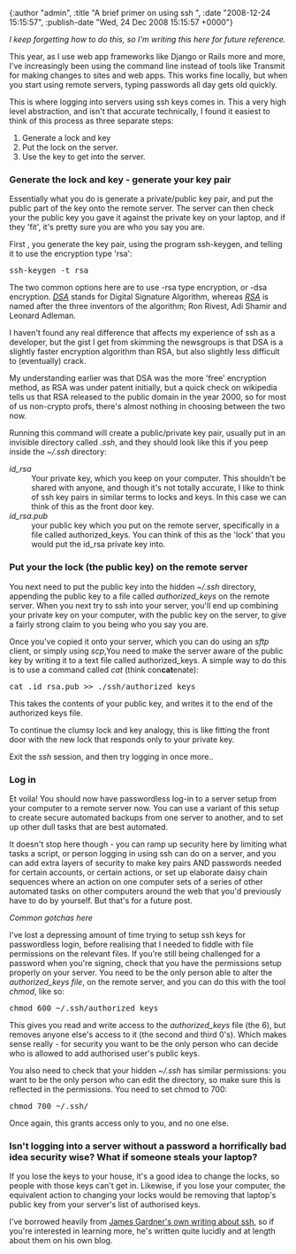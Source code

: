 

{:author "admin", :title "A brief primer on using ssh  ", :date "2008-12-24 15:15:57", :publish-date "Wed, 24 Dec 2008 15:15:57 +0000"}



<!-- content below -->

<em>I keep forgetting how to do this, so I'm writing this here for future reference.</em>

This year, as I use web app frameworks like Django or Rails more and more, I've increasingly been using the command line instead of tools like Transmit for making changes to sites and web apps. This works fine locally, but when you start using remote servers, typing passwords all day gets old quickly.

This is where logging into servers using ssh keys comes in. This a very high level abstraction, and isn't that accurate technically, I found it easiest to think of this process as three separate steps:

1) Generate a lock and key
2) Put the lock on the server.
3) Use the key to get into the server.
<h3>Generate the lock and key - generate your key pair</h3>
Essentially what you do is generate a private/public key pair, and put the public part of the key onto the remote server. The server can then check your the public key you gave it against the private key on your laptop, and if they 'fit', it's pretty sure you are who you say you are.

First , you generate the key pair, using the program ssh-keygen, and telling it to use the encryption type 'rsa':
<pre class="literal-block">ssh-keygen -t rsa</pre>
The two common options here are to use -rsa type encryption, or -dsa encryption. <cite><a title="DSA authentication" href="http://en.wikipedia.org/wiki/Digital_Signature_Algorithm">DSA</a></cite> stands for Digital Signature Algorithm, whereas <cite><a title="RSA  authentication" href="http://en.wikipedia.org/wiki/RSA">RSA</a></cite> is named after the three inventors of the algorithm; Ron Rivest, Adi Shamir and Leonard Adleman.

I haven't found any real difference that affects my experience of ssh as a developer, but the gist I get from skimming the newsgroups is that DSA is a slightly faster encryption algorithm than RSA, but also slightly less difficult to (eventually) crack.

My understanding earlier was that DSA was the more 'free' encryption method, as RSA was under patent initially, but a quick check on wikipedia tells us that RSA released to the public domain in the year 2000, so for most of us non-crypto profs, there's almost nothing in choosing between the two now.

Running this command will create a public/private key pair, usually put in an invisible directory called <cite>.ssh</cite>, and they should look like this if you peep inside the <cite>~/.ssh</cite> directory:

<dl class="docutils"><dt><cite>id_rsa</cite></dt><dd>Your private key, which you keep on your computer. This shouldn't be shared with anyone, and though it's not totally accurate, I like to think of ssh key pairs in similar terms to locks and keys. In this case we can think of this as the front door key.</dd><dt><cite>id_rsa.pub</cite></dt><dd>your public key which you put on the remote server, specifically in a file called authorized_keys. You can think of this as the 'lock' that you would put the id_rsa private key into.</dd></dl>
<h3>Put your the lock (the public key) on the remote server</h3>
You next need to put the public key into the hidden <cite>~/.ssh</cite> directory, appending the public key to a file called <cite>authorized_keys</cite> on the remote server. When you next try to ssh into your server, you'll end up combining your private key on your computer, with the public key on the server, to give a fairly strong claim to you being who you say you are.

Once you've copied it onto your server, which you can do using an <cite>sftp</cite> client, or simply using <cite>scp</cite>,You need to make the server aware of the public key by writing it to a text file called authorized_keys. A simple way to do this is to use a command called <cite>cat</cite> (think con<strong>cat</strong>enate):
<pre>cat .id_rsa.pub &gt;&gt; ./ssh/authorized_keys</pre>
This takes the contents of your public key, and writes it to the end of the authorized keys file.

To continue the clumsy lock and key analogy, this is like fitting the front door with the new lock that responds only to your private key.

Exit the <cite>ssh</cite> session, and then try logging in once more..
<h3>Log in</h3>
Et voila! You should now have passwordless log-in to a server setup from your computer to a remote server now. You can use a variant of this setup to create secure automated backups from one server to another, and to set up other dull tasks that are best automated.

It doesn't stop here though - you can ramp up security here by limiting what tasks a script, or person logging in using ssh can do on a server, and you can add extra layers of security to make key pairs AND passwords needed for certain accounts, or certain actions, or set up elaborate daisy chain sequences where an action on one computer sets of a series of other automated tasks on other computers around the web that you'd previously have to do by yourself. But that's for a future post.

<em>Common gotchas here</em>

I've lost a depressing amount of time trying to setup ssh keys for passwordless login, before realising that I needed to fiddle with file permissions on the relevant files.
If you're still being challenged for a password when you're signing, check that you have the permissions setup properly on your server. You need to be the only person able to alter the <cite>authorized_keys file</cite>, on the remote server, and you can do this with the tool <cite>chmod</cite>, like so:
<pre class="literal-block">chmod 600 ~/.ssh/authorized_keys</pre>
This gives you read and write access to the <cite>authorized_keys</cite> file (the 6), but removes anyone else's access to it (the second and third 0's). Which makes sense really - for security you want to be the only person who can decide who is allowed to add authorised user's public keys.

You also need to check that your hidden <cite>~/.ssh</cite> has similar permissions: you want to be the only person who can edit the directory, so make sure this is reflected in the permissions. You need to set chmod to 700:
<pre class="literal-block">chmod 700 ~/.ssh/</pre>
Once again, this grants access only to you, and no one else.
<h3>Isn't logging into a server without a password a horrifically bad idea security wise? What if someone steals your laptop?</h3>
If you lose the keys to your house, it's a good idea to change the locks, so people with those keys can't get in. Likewise, if you lose your computer, the equivalent action to changing your locks would be removing that laptop's public key from your server's list of authorised keys.

I've borrowed heavily from <a title="James Gardner - ssh primer" href="http://jimmyg.org/2008/07/26/beginners-guide-to-ssh-keys-with-ssh2/">James Gardner's own writing about ssh</a>, so if you're interested in learning more, he's written quite lucidly and at length about them on his own blog.

